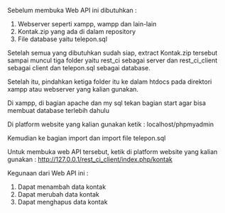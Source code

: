 Sebelum membuka Web API ini dibutuhkan :

1. Webserver seperti xampp, wampp dan lain-lain
2. Kontak.zip yang ada di dalam repository
3. File database yaitu telepon.sql

Setelah semua yang dibutuhkan sudah siap, extract Kontak.zip tersebut 
sampai muncul tiga folder yaitu rest_ci sebagai server dan rest_ci_client sebagai client dan telepon.sql sebagai database.

Setelah itu, pindahkan ketiga folder itu ke dalam htdocs pada direktori xampp atau webserver yang kalian gunakan.

Di xampp, di bagian apache dan my sql tekan bagian start agar bisa membuat database terlebih dahulu

Di platform website yang kalian gunakan ketik : localhost/phpmyadmin

Kemudian ke bagian import dan import file telepon.sql


Untuk membuka web API tersebut, ketik di platform website yang kalian gunakan :
http://127.0.0.1/rest_ci_client/index.php/kontak

Kegunaan dari Web API ini :

1. Dapat menambah data kontak
2. Dapat merubah data kontak
3. Dapat menghapus data kontak

